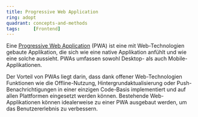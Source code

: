 ```yaml
---
title: Progressive Web Application
ring: adopt
quadrant: concepts-and-methods
tags:     [Frontend]
---
```


Eine [Progressive Web Application][pwa] (PWA) ist eine mit Web-Technologien gebaute Applikation, die sich wie eine
native Applikation anfühlt und wie eine solche aussieht. PWAs umfassen sowohl Desktop- als auch Mobile-Applikationen.

Der Vorteil von PWAs liegt darin, dass dank offener Web-Technologien Funktionen wie die Offline-Nutzung,
Hintergrundaktualisierung oder Push-Benachrichtigungen in einer einzigen Code-Basis implementiert und auf allen Plattformen
eingesetzt werden können. Bestehende Web-Applikationen können idealerweise zu einer PWA ausgebaut werden, um
das Benutzererlebnis zu verbessern.

[pwa]: https://developer.mozilla.org/en-US/docs/Web/Progressive_web_apps
